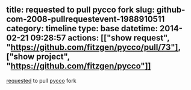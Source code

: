 title: requested to pull pycco fork
slug: github-com-2008-pullrequestevent-1988910511
category: timeline
type: base
datetime: 2014-02-21 09:28:57
actions: [["show request", "https://github.com/fitzgen/pycco/pull/73"], ["show project", "https://github.com/fitzgen/pycco"]]
---
[requested](https://github.com/fitzgen/pycco/pull/73) to pull [pycco](https://github.com/fitzgen/pycco) fork
